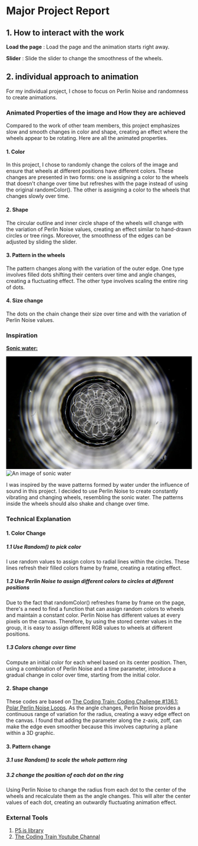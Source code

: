 # Major Project Report
## 1. How to interact with the work

**Load the page** : Load the page and the animation starts right away.

**Slider** : Slide the slider to change the smoothness of the wheels.

## 2. individual approach to animation

For my individual project, I chose to focus on Perlin Noise and randomness to create animations.
### Animated Properties of the image and How they are achieved
Compared to the work of other team members, this project emphasizes slow and smooth changes in color and shape, creating an effect where the wheels appear to be rotating. Here are all the animated properties.
#### 1. Color
In this project, I chose to randomly change the colors of the image and ensure that wheels at different positions have different colors. These changes are presented in two forms: one is assigning a color to the wheels that doesn't change over time but refreshes with the page instead of using the original randomColor(). The other is assigning a color to the wheels that changes slowly over time.
#### 2. Shape
The circular outline and inner circle shape of the wheels will change with the variation of Perlin Noise values, creating an effect similar to hand-drawn circles or tree rings. Moreover, the smoothness of the edges can be adjusted by sliding the slider.

#### 3. Pattern in the wheels
The pattern changes along with the variation of the outer edge. One type involves filled dots shifting their centers over time and angle changes, creating a fluctuating effect. The other type involves scaling the entire ring of dots.

#### 4. Size change
The dots on the chain change their size over time and with the variation of Perlin Noise values.

### Inspiration
[__Sonic water:__](http://www.everydaylistening.com/articles/2013/6/22/sonic-water.html)

![An image of sonic water](assets/Klangbild10.jpg)
![An image of sonic water](assets/sonic%20water.png)

I was inspired by the wave patterns formed by water under the influence of sound in this project. I decided to use Perlin Noise to create constantly vibrating and changing wheels, resembling the sonic water. The patterns inside the wheels should also shake and change over time.

### Technical Explanation
#### 1. Color Change
##### 1.1 Use Random() to pick color

I use random values to assign colors to radial lines within the circles. These lines refresh their filled colors frame by frame, creating a rotating effect.

##### 1.2 Use Perlin Noise to assign different colors to circles at different positions
Due to the fact that randomColor() refreshes frame by frame on the page, there's a need to find a function that can assign random colors to wheels and maintain a constant color. Perlin Noise has different values at every pixels on the canvas. Therefore, by using the stored center values in the group, it is easy to assign different RGB values to wheels at different positions.

##### 1.3 Colors change over time
Compute an initial color for each wheel based on its center position. Then, using a combination of Perlin Noise and a time parameter, introduce a gradual change in color over time, starting from the initial color.
#### 2. Shape change
These codes are based on [The Coding Train: Coding Challenge #136.1: Polar Perlin Noise Loops](https://www.youtube.com/watch?v=ZI1dmHv3MeM).
As the angle changes, Perlin Noise provides a continuous range of variation for the radius, creating a wavy edge effect on the canvas. I found that adding the parameter along the z-axis, zoff, can make the edge even smoother because this involves capturing a plane within a 3D graphic.

#### 3. Pattern change
##### 3.1 use Random() to scale the whole pattern ring
##### 3.2 change the position of each dot on the ring
Using Perlin Noise to change the radius from each dot to the center of the wheels and recalculate them as the angle changes. This will alter the center values of each dot, creating an outwardly fluctuating animation effect.

### External Tools
1. [P5.js library](https://p5js.org/zh-Hans/)
2. [The Coding Train Youtube Channal](https://www.youtube.com/watch?v=Qf4dIN99e2w&list=PLRqwX-V7Uu6bgPNQAdxQZpJuJCjeOr7VD)














